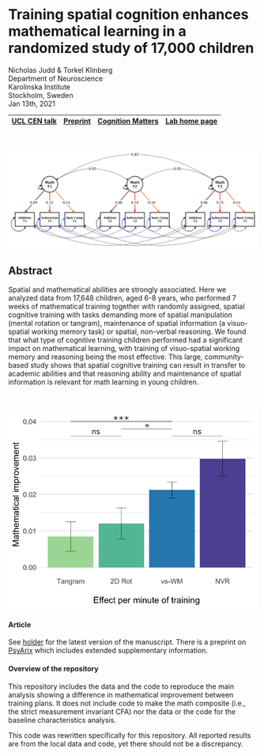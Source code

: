 
# Training spatial cognition enhances mathematical learning in a randomized study of 17,000 children



Nicholas Judd & Torkel Klinberg <br>
Department of Neuroscience <br>
Karolinska Institute <br>
Stockholm, Sweden <br>
Jan 13th, 2021 <br>

| [UCL CEN talk](https://www.youtube.com/watch?v=hSxlmVWxZnA) | [Preprint](https://psyarxiv.com/z3pb7/) | [Cognition Matters](https://cognitionmatters.org/) | [Lab home page](http://www.klingberglab.se)  | 
| :---:   | :-: | :-: | :--: |

<br>

![Vektor_measuremod](Vektor_measuremod_strict.png)



## Abstract 
Spatial and mathematical abilities are strongly associated. Here we analyzed data from 17,648 children, aged 6-8 years, who performed 7 weeks of mathematical training together with randomly assigned, spatial cognitive training with tasks demanding more of spatial manipulation (mental rotation or tangram), maintenance of spatial information (a visuo-spatial working memory task) or spatial, non-verbal reasoning. We found that what type of cognitive training children performed had a significant impact on mathematical learning, with training of visuo-spatial working memory and reasoning being the most effective. This large, community-based study shows that spatial cognitive training can result in transfer to academic abilities and that reasoning ability and maintenance of spatial information is relevant for math learning in young children.

<br><br>
![Fig3](Fig3.png) 

#### Article
See [holder](insert.link) for the latest version of the manuscript. There is a preprint on [PsyArix](https://psyarxiv.com/z3pb7/) which includes extended supplementary information.


#### Overview of the repository
This repository includes the data and the code to reproduce the main analysis showing a difference in mathematical improvement between training plans. It does not include code to make the math composite (i.e., the strict measurement invariant CFA) nor the data or the code for the baseline characteristics analysis. 

This code was rewritten specifically for this repository. All reported results are from the local data and code, yet there should not be a discrepancy.



